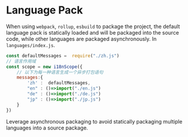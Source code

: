 # Language Pack <!-- {docsify-ignore-all} -->

When using `webpack`, `rollup`, `esbuild` to package the project, the default language pack is statically loaded and will be packaged into the source code, while other languages are packaged asynchronously. In `languages/index.js`.

```javascript
const defaultMessages =  require("./zh.js")   
// 语言作用域
const scope = new i18nScope({
    // 以下为每一种语言生成一个异步打包语句
    messages:{ 
        'zh' :  defaultMessages,
        "en" : ()=>import("./en.js") 
        "de" : ()=>import("./de.js") 
        "jp" : ()=>import("./jp.js") 
    }
})
```

Leverage asynchronous packaging to avoid statically packaging multiple languages into a source package.